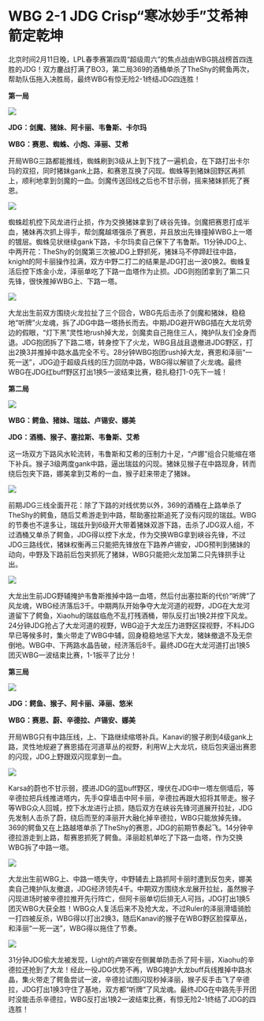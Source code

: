 # WBG 2-1 JDG Crisp“寒冰妙手”艾希神箭定乾坤

北京时间2月11日晚，LPL春季赛第四周“超级周六”的焦点战由WBG挑战榜首四连胜的JDG！双方鏖战打满了BO3，第二局369的酒桶单杀了TheShy的鳄鱼两次，帮助队伍拖入决胜局，最终WBG有惊无险2-1终结JDG四连胜！

**第一局**

![](https://inews.gtimg.com/newsapp_bt/0/15658939157/1000)

**JDG：剑魔、猪妹、阿卡丽、韦鲁斯、卡尔玛**

**WBG：赛恩、蜘蛛、小炮、泽丽、艾希**

开局WBG三路都能推线，蜘蛛刷到3级从上到下找了一遍机会，在下路打出卡尔玛的双招，同时猪妹gank上路，和赛恩互换了闪现。蜘蛛等到猪妹回野区再抓上，顺利地拿到剑魔的一血。剑魔传送回线之后也不甘示弱，摇来猪妹抓死了赛恩。

![](https://inews.gtimg.com/newsapp_bt/0/15658939163/1000)

蜘蛛趁机控下风龙进行止损，作为交换猪妹拿到了峡谷先锋。剑魔把赛恩打成半血，猪妹再次抓上得手，帮剑魔越塔强杀了赛恩，并且放出先锋撞掉WBG上一塔的镀层。蜘蛛见状继续gank下路，卡尔玛卖自己保下了韦鲁斯。11分钟JDG上、中两开花：TheShy的剑魔第三次被JDG上野抓死，猪妹马不停蹄赶往中路，knight的阿卡丽操作拉满，双方中野二打二的结果是JDG打出一波0换2。蜘蛛复活后控下炼金小龙，泽丽单吃了下路一血塔作为止损。JDG则抱团拿到了第二只先锋，很快推掉WBG上、下路一塔。

![](https://inews.gtimg.com/newsapp_bt/0/15658939165/1000)

大龙出生前双方围绕火龙拉扯了三个回合，WBG先后击杀了剑魔和猪妹，稳稳地“听牌”火龙魂，拆了JDG中路一塔扬长而去。中期JDG避开WBG插在大龙坑旁边的假眼，“灯下黑”灵性地rush掉大龙，剑魔卖自己拖住三人，掩护队友们全身而退。JDG抱团拆了下路二塔，转身控下了火龙，WBG且战且退撤进JDG野区，打出2换3并推掉中路水晶完全不亏。28分钟WBG抱团rush掉大龙，赛恩和泽丽“一死一送”，JDG迫于超级兵线的压力回防中路，WBG得以解锁了火龙魂。最终WBG在JDG红buff野区打出1换5一波结束比赛，稳扎稳打1-0先下一城！

**第二局**

![](https://inews.gtimg.com/newsapp_bt/0/15658939168/1000)

**WBG：鳄鱼、猪妹、瑞兹、卢锡安、娜美**

**JDG：酒桶、猴子、塞拉斯、韦鲁斯、艾希**

这一场双方下路风水轮流转，韦鲁斯和艾希的压制力十足，“卢娜”组合只能缩在塔下补兵。猴子3级两度gank中路，逼出瑞兹的闪现。猪妹见猴子在中路现身，转而绕后包夹下路，娜美拿到艾希的一血，猴子赶来带走了猪妹。

![](https://inews.gtimg.com/newsapp_bt/0/15658939172/1000)

前期JDG三线全面开花：除了下路的对线优势以外，369的酒桶在上路单杀了TheShy的鳄鱼，随后艾希游走到中路，帮助塞拉斯追死了没有闪现的瑞兹。WBG的节奏也不遑多让，瑞兹升到6级开大带着猪妹双游下路，击杀了JDG双人组，不过酒桶又单杀了鳄鱼，JDG得以控下水龙，作为交换WBG拿到峡谷先锋，不过JDG三路线优，猪妹权衡再三只能把先锋放在下路养卢锡安，JDG预判到猪妹的动向，中野及下路前后包夹抓死了猪妹，WBG只能把火龙加第二只先锋拱手让出。

![](https://inews.gtimg.com/newsapp_bt/0/15658939178/1000)

大龙出生前JDG野辅掩护韦鲁斯推掉中路一血塔，然后付出塞拉斯的代价“听牌”了风龙魂，WBG经济落后3千。中期两队开始争夺大龙河道的视野，JDG在大龙河道留下了鳄鱼，Xiaohu的瑞兹临危不乱打残酒桶，带队反打出1换2并控下风龙。24分钟JDG抢占了大龙河道的视野，WBG迫于大龙压力进野区探视野，不料JDG早已等候多时，集火带走了WBG中辅，回身稳稳地惩下大龙，猪妹撤退不及无奈倒地。WBG中、下两路水晶告破，经济落后8千。最终JDG在大龙河道打出1换5团灭WBG一波结束比赛，1-1扳平了比分！

**第三局**

![](https://inews.gtimg.com/newsapp_bt/0/15658939182/1000)

**JDG：鳄鱼、猴子、阿卡丽、泽丽、悠米**

**WBG：赛恩、蔚、辛德拉、卢锡安、娜美**

开局WBG只有中路压线，上、下路继续缩塔补兵。Kanavi的猴子刷到4级gank上路，灵性地规避了赛恩插在河道草丛的视野，利用W上大龙坑，绕后包夹逼出赛恩的闪现，JDG上野跟双闪现拿到一血。

![](https://inews.gtimg.com/newsapp_bt/0/15658939185/1000)

Karsa的蔚也不甘示弱，摸进JDG的蓝buff野区，埋伏在JDG中一塔左侧墙后，等辛德拉把兵线推进塔内，先手Q穿墙击中阿卡丽，辛德拉再跟大招将其带走。猴子等WBG众人回城，控下水龙进行止损，随后双方在峡谷先锋河道展开拉扯，JDG先发制人击杀了蔚，绕后而至的泽丽开大融化掉辛德拉，WBG只能放掉先锋。369的鳄鱼又在上路越塔单杀了TheShy的赛恩，JDG的前期节奏起飞。14分钟辛德拉游走到上路，帮赛恩抓死了鳄鱼。泽丽趁机单吃了下路一血塔，作为交换WBG拆了中路一塔。

![](https://inews.gtimg.com/newsapp_bt/0/15658939188/1000)

大龙出生前WBG上、中路一塔失守，中野辅去上路抓阿卡丽时遭到反包夹，娜美卖自己掩护队友撤退，JDG经济领先4千。中期双方围绕水龙展开拉扯，虽然猴子闪现进场时被辛德拉推开先行阵亡，但阿卡丽单切后排无人可挡，JDG打出1换5团灭WBG大获全胜！WBG众人复活后来不及抢大龙，不过Ruler的泽丽滑墙骑脸一打四被反杀，WBG得以打出2换3，随后Kanavi的猴子在WBG野区脸探草丛，和泽丽“一死一送”，WBG得以拖住了节奏。

![](https://inews.gtimg.com/newsapp_bt/0/15658939190/1000)

31分钟JDG偷大龙被发现，Light的卢锡安在侧翼单防击杀了阿卡丽，Xiaohu的辛德拉还抢到了大龙！经此一役JDG优势不再，WBG掩护大龙buff兵线推掉中路水晶，集火带走了鳄鱼尝试一波，辛德拉试图闪现秒掉泽丽，猴子反手击飞了辛德拉，JDG打出1换3守住了基地，双方都“听牌”了风龙魂。最终JDG在中路先手开团时没能击杀辛德拉，WBG反打出1换2一波结束比赛，有惊无险2-1终结了JDG的四连胜！

